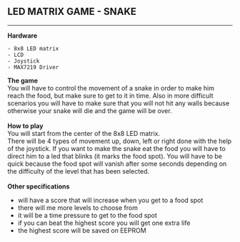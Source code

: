 ## LED MATRIX GAME - SNAKE
<hr>

**Hardware**
```
- 8x8 LED matrix
- LCD
- Joystick
- MAX7219 Driver
```
**The game**<br/>
You will have to control the movement of a snake in order to make him reach the food, but make sure to get to it in time. Also in more difficult scenarios you will have to make sure that you will not hit any walls because otherwise your snake will die and the game will be over.<br/>
<br/>**How to play**<br/>
You will start from the center of the 8x8 LED matrix.<br>
There will be 4 types of movement up, down, left or right done with the help of the joystick. If you want to make the snake eat the food you will have to direct him to a led that blinks (it marks the food spot). You will have to be quick because the food spot will vanish after some seconds depending on the difficulty of the level that has been selected.<br/>
<br/>**Other specifications**<br/>
  - will have a score that will increase when you get to a food spot<br>
  - there will me more levels to choose from
  - it will be a time pressure to get to the food spot
  - if you can beat the highest score you will get one extra life
  - the highest score will be saved on EEPROM

